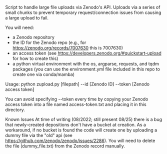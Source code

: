 Script to handle large file uploads via Zenodo's API. Uploads via a series of small chunks to prevent temporary request/connection issues from causing a large upload to fail.

You will need:
- a Zenodo repository
- the ID for the Zenodo repo (e.g., for https://zenodo.org/records/7007630 this is 7007630)
- an access token (see https://developers.zenodo.org/#quickstart-upload for how to create this)
- a python virtual environment with the os, argparse, requests, and tqdm packages (you can use the environment.yml file included in this repo to create one via conda/mamba)

Usage: python zupload.py [filepath] --id [Zenodo ID] --token [Zenodo access token]

You can avoid specifying --token every time by copying your Zenodo access token into a file named access-token.txt and placing it in this directory.


Known Issues
At time of writing (08/2022; still present 08/25) there is a bug that newly-created depositions don't have a bucket at creation. As a workaround, if no bucket is found the code will create one by uploading a dummy file via the "old" api (see https://github.com/zenodo/zenodo/issues/2286). You will need to delete the file (dummy_file.txt) from the Zenodo record manually.
